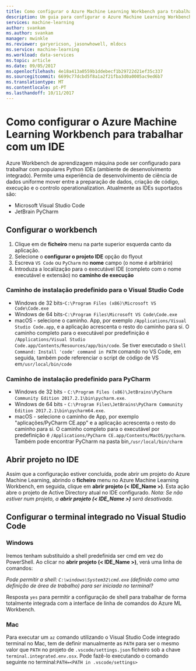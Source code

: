 ```yaml
---
title: Como configurar o Azure Machine Learning Workbench para trabalhar com um IDE?  | Microsoft Docs
description: Um guia para configurar o Azure Machine Learning Workbench para trabalhar com o seu IDE.
services: machine-learning
author: svankam
ms.author: svankam
manager: mwinkle
ms.reviewer: garyericson, jasonwhowell, mldocs
ms.service: machine-learning
ms.workload: data-services
ms.topic: article
ms.date: 09/05/2017
ms.openlocfilehash: 4e18a413a0559b1ddebecf1b29722d21ef35c337
ms.sourcegitcommit: 6699c77dcbd5f8a1a2f21fba3d0a0005ac9ed6b7
ms.translationtype: MT
ms.contentlocale: pt-PT
ms.lasthandoff: 10/11/2017
---
```

# <a name="how-to-configure-azure-machine-learning-workbench-to-work-with-an-ide"></a>Como configurar o Azure Machine Learning Workbench para trabalhar com um IDE 

Azure Workbench de aprendizagem máquina pode ser configurado para trabalhar com populares Python IDEs (ambiente de desenvolvimento integrado). Permite uma experiência de desenvolvimento de ciência de dados uniforme mover entre a preparação de dados, criação de código, execução e o controlo operationalization. Atualmente as IDEs suportados são:
- Microsoft Visual Studio Code 
- JetBrain PyCharm 

## <a name="configure-workbench"></a>Configurar o workbench
1. Clique em de **ficheiro** menu na parte superior esquerda canto da aplicação. 
2. Selecione o **configurar o projeto IDE** opção do flyout 
3. Escreva `VS Code` ou `PyCharm` no **nome** campo (o nome é arbitrário)
4. Introduza a localização para o executável IDE (completo com o nome executável e extensão) no **caminho de execução**

### <a name="default-install-path-for-visual-studio-code"></a>Caminho de instalação predefinido para o Visual Studio Code  

* Windows de 32 bits-`C:\Program Files (x86)\Microsoft VS Code\Code.exe`
* Windows de 64 bits-`C:\Program Files\Microsoft VS Code\Code.exe`
* macOS - selecione o caminho. App, por exemplo `/Applications/Visual Studio Code.app`, e a aplicação acrescenta o resto do caminho para si. O caminho completo para o executável por predefinição é `/Applications/Visual Studio Code.app/Contents/Resources/app/bin/code`. Se tiver executado o `Shell Command: Install 'code' command in PATH` comando no VS Code, em seguida, também pode referenciar o script de código de VS em`/usr/local/bin/code`

### <a name="default-install-path-for-pycharm"></a>Caminho de instalação predefinido para PyCharm 

* Windows de 32 bits - `C:\Program Files (x86)\JetBrains\PyCharm Community Edition 2017.2.1\bin\pycharm.exe`. 
* Windows de 64 bits - `C:\Program Files\JetBrains\PyCharm Community Edition 2017.2.1\bin\pycharm64.exe`.
* macOS - selecione o caminho de App, por exemplo "aplicações/PyCharm CE.app" e a aplicação acrescenta o resto do caminho para si. O caminho completo para o executável por predefinição é `/Applications/PyCharm CE.app/Contents/MacOS/pycharm`. Também pode encontrar PyCharm na pasta bin,`/usr/local/bin/charm`

## <a name="open-project-in-ide"></a>Abrir projeto no IDE 
Assim que a configuração estiver concluída, pode abrir um projeto do Azure Machine Learning, abrindo o **ficheiro** menu no Azure Machine Learning Workbench, em seguida, clique em **abrir projeto (< IDE_Name >)**. Esta ação abre o projeto de Active Directory atual no IDE configurado. _Nota: Se não estiver num projeto, a **abrir projeto (< IDE_Name >)** será desativada._

## <a name="configuring-the-integrated-terminal-in-visual-studio-code"></a>Configurar o terminal integrado no Visual Studio Code

### <a name="windows"></a>Windows 
Iremos tenham substituído a shell predefinida ser cmd em vez do PowerShell. Ao clicar no **abrir projeto (< IDE_Name >)**, verá uma linha de comandos: 

_Pode permitir a shell: `C:\windows\System32\cmd.exe` (definido como uma definição de área de trabalho) para ser iniciada no terminal?_

Resposta `yes` para permitir a configuração de shell para trabalhar de forma totalmente integrada com a interface de linha de comandos do Azure ML Workbench.

### <a name="mac"></a>Mac
Para executar um `az` comando utilizando o Visual Studio Code integrado terminal no Mac, tem de definir manualmente as `PATH` para ser o mesmo valor que `PATH` no projeto de `.vscode/settings.json` ficheiro sob a chave `terminal.integrated.env.osx`. Pode fazê-lo executando o comando seguinte no terminal:`PATH=<PATH in .vscode/settings>`
